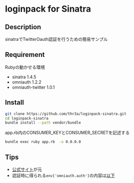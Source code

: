 loginpack for Sinatra
====

## Description
sinatraでTwitterOauth認証を行うための簡易サンプル

## Requirement
Rubyの動かせる環境

 - sinatra 1.4.5
 - omniauth 1.2.2
 - omniauth-twitter 1.0.1

## Install
```sh
git clone https://github.com/thr3a/loginpack-sinatra.git
cd loginpack-sinatra
bundle install --path vendor/bundle
```
app.rb内のCONSUMER_KEYとCONSUMER_SECRETを記述する
```sh
bundle exec ruby app.rb  -o 0.0.0.0
```
## Tips

- [公式サイト](http://sinatra.ruby.iijgio.com/p/middleware/twitter_authentication_with_omniauth)が元
- 認証時に得られる```env['omniauth.auth']```の内容は[以下](https://github.com/arunagw/omniauth-twitter#authentication-hash)